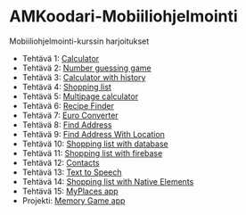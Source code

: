 # AMKoodari-Mobiiliohjelmointi
Mobiiliohjelmointi-kurssin harjoitukset

- Tehtävä 1: [Calculator](/Calculator/App.js)
- Tehtävä 2: [Number guessing game](/number_guessing_game/App.js)
- Tehtävä 3: [Calculator with history](/calculator_with_history/App.js)
- Tehtävä 4: [Shopping list](/shopping_list/App.js)
- Tehtävä 5: [Multipage calculator](/multipage_calculator/App.js)
- Tehtävä 6: [Recipe Finder](/recipe_finder/App.js)
- Tehtävä 7: [Euro Converter](/euro_converter/App.js)
- Tehtävä 8: [Find Address](/find_address/App.js)
- Tehtävä 9: [Find Address With Location](/find_address_with_location/App.js)
- Tehtävä 10: [Shopping list with database](/shopping_list_with_database/App.js)
- Tehtävä 11: [Shopping list with firebase](/shopping_list_with_firebase/App.js)
- Tehtävä 12: [Contacts](/contacts/App.js)
- Tehtävä 13: [Text to Speech](/text_to_speech/App.js)
- Tehtävä 14: [Shopping list with Native Elements](/shopping_list_with_native_elements/App.js)
- Tehtävä 15: [MyPlaces app](/myplaces_app/App.js)
- Projekti: [Memory Game app](/memory_game)